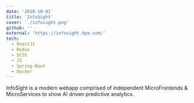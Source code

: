 ```yaml
---
date: '2018-10-01'
title: 'InfoSight'
cover: './infosight.png'
github: ''
external: 'https://infosight.hpe.com/'
tech:
  - ReactJS
  - Redux
  - SCSS
  - JS
  - Spring-Boot
  - Docker
---
```


InfoSight is a modern webapp comprised of independent MicroFrontends & MicroServices to show AI driven predictive analytics.
